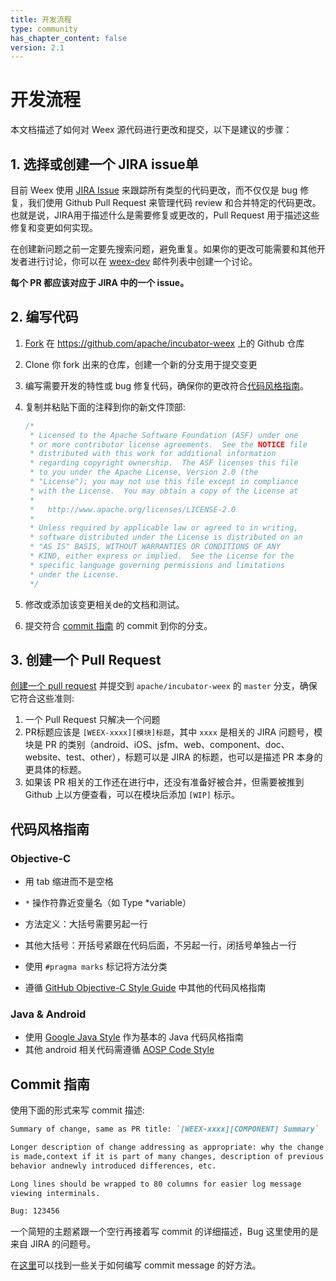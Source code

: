 ```yaml
---
title: 开发流程
type: community
has_chapter_content: false
version: 2.1
---
```


# 开发流程

本文档描述了如何对 Weex 源代码进行更改和提交，以下是建议的步骤：

## 1. 选择或创建一个 JIRA issue单

目前 Weex 使用 [JIRA Issue](https://issues.apache.org/jira/projects/WEEX) 来跟踪所有类型的代码更改，而不仅仅是 bug 修复，我们使用 Github Pull Request 来管理代码 review 和合并特定的代码更改。也就是说，JIRA用于描述什么是需要修复或更改的，Pull Request 用于描述这些修复和变更如何实现。

在创建新问题之前一定要先搜索问题，避免重复。如果你的更改可能需要和其他开发者进行讨论，你可以在 [weex-dev](mailto:dev@weex.incubator.apache.org) 邮件列表中创建一个讨论。

**每个 PR 都应该对应于 JIRA 中的一个 issue。**

## 2. 编写代码

1. [Fork](https://help.github.com/articles/fork-a-repo/) 在 https://github.com/apache/incubator-weex 上的 Github 仓库

2. Clone 你 fork 出来的仓库，创建一个新的分支用于提交变更

3. 编写需要开发的特性或 bug 修复代码，确保你的更改符合[代码风格指南](../development-process.html#code-style-guidelines)。

4. 复制并粘贴下面的注释到你的新文件顶部:

   ```javascript
   /*
    * Licensed to the Apache Software Foundation (ASF) under one
    * or more contributor license agreements.  See the NOTICE file
    * distributed with this work for additional information
    * regarding copyright ownership.  The ASF licenses this file
    * to you under the Apache License, Version 2.0 (the
    * "License"); you may not use this file except in compliance
    * with the License.  You may obtain a copy of the License at
    *
    *   http://www.apache.org/licenses/LICENSE-2.0
    *
    * Unless required by applicable law or agreed to in writing,
    * software distributed under the License is distributed on an
    * "AS IS" BASIS, WITHOUT WARRANTIES OR CONDITIONS OF ANY
    * KIND, either express or implied.  See the License for the
    * specific language governing permissions and limitations
    * under the License.
    */
   ```

5. 修改或添加该变更相关de的文档和测试。

6. 提交符合 [commit 指南](../development-process.html#commit-guidelines) 的 commit 到你的分支。

## 3. 创建一个 Pull Request

[创建一个 pull request](https://help.github.com/articles/using-pull-requests/) 并提交到 `apache/incubator-weex` 的 `master` 分支，确保它符合这些准则:

1. 一个 Pull Request 只解决一个问题
2. PR标题应该是 `[WEEX-xxxx][模块]标题`，其中 `xxxx` 是相关的 JIRA 问题号，模块是 PR 的类别（android、iOS、jsfm、web、component、doc、website、test、other），标题可以是 JIRA 的标题，也可以是描述 PR 本身的更具体的标题。
3. 如果该 PR 相关的工作还在进行中，还没有准备好被合并，但需要被推到 Github 上以方便查看，可以在模块后添加 `[WIP]` 标示。

## 代码风格指南 

### Objective-C

- 用 tab 缩进而不是空格


- `*` 操作符靠近变量名（如 Type *variable）
- 方法定义：大括号需要另起一行
- 其他大括号：开括号紧跟在代码后面，不另起一行，闭括号单独占一行
- 使用 `#pragma marks` 标记将方法分类
- 遵循 [GitHub Objective-C Style Guide](https://github.com/github/objective-c-style-guide) 中其他的代码风格指南

### Java & Android

- 使用 [Google Java Style](https://google.github.io/styleguide/javaguide.html) 作为基本的 Java 代码风格指南
- 其他 android 相关代码需遵循 [AOSP Code Style](https://source.android.com/source/code-style.html) 

## Commit 指南 

使用下面的形式来写 commit 描述:

```markdown
Summary of change, same as PR title: `[WEEX-xxxx][COMPONENT] Summary`

Longer description of change addressing as appropriate: why the change
is made,context if it is part of many changes, description of previous 
behavior andnewly introduced differences, etc.

Long lines should be wrapped to 80 columns for easier log message 
viewing interminals.

Bug: 123456
```

一个简短的主题紧跟一个空行再接着写 commit 的详细描述，Bug 这里使用的是来自 JIRA 的问题号。

在[这里](https://chris.beams.io/posts/git-commit/)可以找到一些关于如何编写 commit message 的好方法。